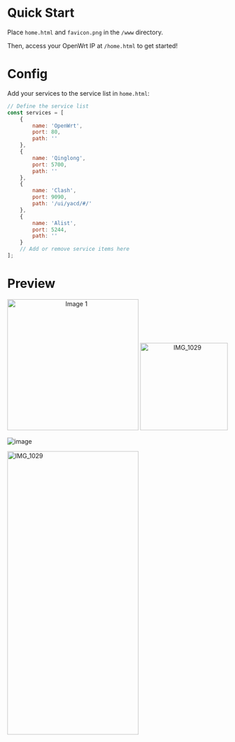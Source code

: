 # Quick Start

Place `home.html` and `favicon.png` in the `/www` directory.

Then, access your OpenWrt IP at `/home.html` to get started!

# Config

Add your services to the service list in `home.html`:

``` javascript
// Define the service list
const services = [
    { 
        name: 'OpenWrt', 
        port: 80,
        path: ''
    },
    { 
        name: 'Qinglong', 
        port: 5700,
        path: ''
    },
    { 
        name: 'Clash', 
        port: 9090,
        path: '/ui/yacd/#/'
    },
    {
        name: 'Alist',
        port: 5244,
        path: ''
    }
    // Add or remove service items here
];
```

# Preview
<p align="center">
  <img src="https://github.com/user-attachments/assets/1b2298f0-f80a-41f9-af6c-7f7d0647480b" alt="Image 1" width="300">
  <img src="https://github.com/user-attachments/assets/b5ae113f-d4e1-4524-847b-744ab548e9ab" alt="IMG_1029" width="200">
</p>






![image](https://github.com/user-attachments/assets/1b2298f0-f80a-41f9-af6c-7f7d0647480b)

<img src="https://github.com/user-attachments/assets/b5ae113f-d4e1-4524-847b-744ab548e9ab" alt="IMG_1029" width="300" height="649">
